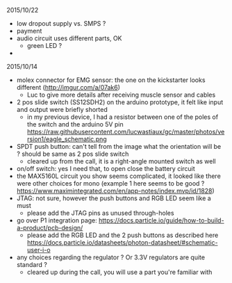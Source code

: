 2015/10/22
* low dropout supply vs. SMPS ?
* payment
* audio circuit uses different parts, OK
  * green LED ?
* 

2015/10/14
* molex connector for EMG sensor: the one on the kickstarter looks different (http://imgur.com/a/07ak6)
   * Luc to give more details after receiving muscle sensor and cables 
* 2 pos slide switch (SS12SDH2) on the arduino prototype, it felt like input and output were briefly shorted
  * in my previous device, I had a resistor between one of the poles of the switch and the arduino 5V pin https://raw.githubusercontent.com/lucwastiaux/gc/master/photos/version1/eagle_schematic.png
* SPDT push button: can't tell from the image what the orientation will be ? should be same as 2 pos slide switch
  * cleared up from the call, it is a right-angle mounted switch as well
* on/off switch: yes I need that, to open close the battery circuit
* the MAX5160L circuit you show seems complicated, it looked like there were other choices for mono (example 1 here seems to be good ? https://www.maximintegrated.com/en/app-notes/index.mvp/id/1828)
* JTAG: not sure, however the push buttons and RGB LED seem like a must
  * please add the JTAG pins as unused through-holes
* go over P1 integration page: https://docs.particle.io/guide/how-to-build-a-product/pcb-design/
  * please add the RGB LED and the 2 push buttons as described here https://docs.particle.io/datasheets/photon-datasheet/#schematic-user-i-o
* any choices regarding the regulator ? Or 3.3V regulators are quite standard ?
  * cleared up during the call, you will use a part you're familiar with
